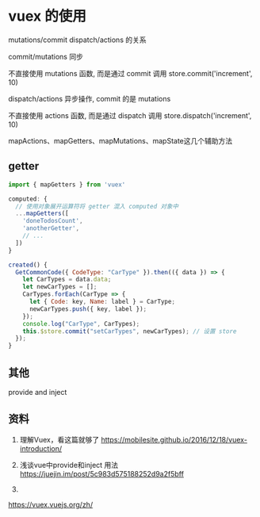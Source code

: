 # vuex 的使用

mutations/commit dispatch/actions   的关系

commit/mutations 同步

不直接使用 mutations 函数, 而是通过 commit 调用
store.commit('increment', 10)

dispatch/actions 异步操作, commit 的是 mutations

不直接使用 actions 函数, 而是通过 dispatch 调用
store.dispatch('increment', 10)

mapActions、mapGetters、mapMutations、mapState这几个辅助方法


## getter

```js
import { mapGetters } from 'vuex'

computed: {
  // 使用对象展开运算符将 getter 混入 computed 对象中
  ...mapGetters([
    'doneTodosCount',
    'anotherGetter',
    // ...
  ])
}

created() {
  GetCommonCode({ CodeType: "CarType" }).then(({ data }) => {
    let CarTypes = data.data;
    let newCarTypes = [];
    CarTypes.forEach(CarType => {
      let { Code: key, Name: label } = CarType;
      newCarTypes.push({ key, label });
    });
    console.log("CarType", CarTypes);
    this.$store.commit("setCarTypes", newCarTypes); // 设置 store 
  });
}
```

## 其他

provide and inject


## 资料

1. 理解Vuex，看这篇就够了
https://mobilesite.github.io/2016/12/18/vuex-introduction/

2. 浅谈vue中provide和inject 用法
https://juejin.im/post/5c983d575188252d9a2f5bff

3. 
https://vuex.vuejs.org/zh/

